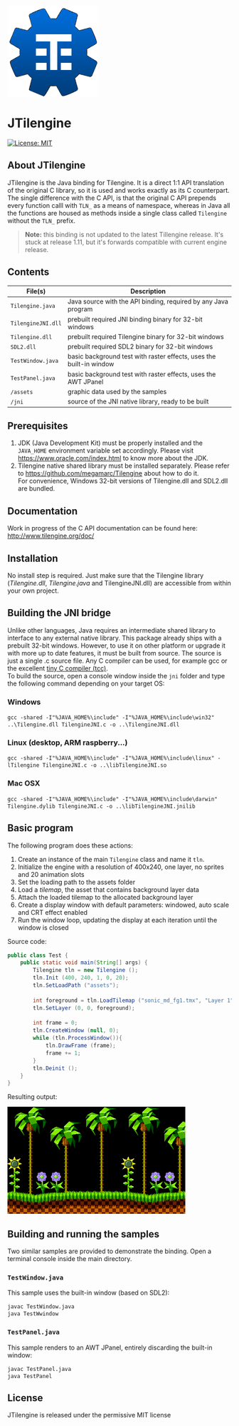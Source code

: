 ![Tilengine logo](JTilengine.png)
# JTilengine
[![License: MIT](https://img.shields.io/badge/License-MIT-yellow.svg)](https://opensource.org/licenses/MIT)
## About JTilengine
JTilengine is the Java binding for Tilengine. It is a direct 1:1 API translation of the original C library, so it is used and works exactly as its C counterpart.<br>
The single difference with the C API, is  that the original C API prepends every function calll with `TLN_` as a means of namespace, whereas in Java all the functions are housed as methods inside a single class called `Tilengine` without the `TLN_` prefix.
 > **Note:** this binding is not updated to the latest Tillengine release. It's stuck at release 1.11, but it's forwards compatible with current engine release.

## Contents

File(s)               | Description
----------------------|----------------------------------------------------------------
`Tilengine.java`      | Java source with the API binding, required by any Java program
`TilengineJNI.dll`    | prebuilt required JNI binding binary for 32-bit windows
`Tilengine.dll`       | prebuilt required Tilengine binary for 32-bit windows
`SDL2.dll`            | prebuilt required SDL2 binary for 32-bit windows
`TestWindow.java`     | basic background test with raster effects, uses the built-in window
`TestPanel.java`      | basic background test with raster effects, uses the AWT JPanel
`/assets`             | graphic data used by the samples
`/jni`                | source of the JNI native library, ready to be built

## Prerequisites
1. JDK (Java Development Kit) must be properly installed and the `JAVA_HOME` environment variable set accordingly. Please visit https://www.oracle.com/index.html to know more about the JDK.
2. Tilengine native shared library must be installed separately. Please refer to https://github.com/megamarc/Tilengine about how to do it.<br>
For convenience, Windows 32-bit versions of Tilengine.dll and SDL2.dll are bundled.<br>

## Documentation
Work in progress of the C API documentation can be found here:<br>
http://www.tilengine.org/doc/

## Installation
No install step is required. Just make sure that the Tilengine library (*Tilengine.dll*, *Tilengine.java* and TilengineJNI.dll) are accessible from within your own project.

## Building the JNI bridge
Unlike other languages, Java requires an intermediate shared library to interface to any external native library. This package already ships with a prebuilt 32-bit windows. However, to use it on other platform or upgrade it with more up to date features, it must be built from source. The source is just a single .c source file. Any C compiler can be used, for example gcc or the excellent [tiny C compiler (tcc)](https://bellard.org/tcc/).<br>
To build the source, open a console window inside the `jni` folder and type the following command depending on your target OS:

### Windows
```
gcc -shared -I"%JAVA_HOME%\include" -I"%JAVA_HOME%\include\win32" ..\Tilengine.dll TilengineJNI.c -o ..\TilengineJNI.dll
```

### Linux (desktop, ARM raspberry...)
```
gcc -shared -I"%JAVA_HOME%\include" -I"%JAVA_HOME%\include\linux" -lTilengine TilengineJNI.c -o ..\libTilengineJNI.so
```

### Mac OSX
```
gcc -shared -I"%JAVA_HOME%\include" -I"%JAVA_HOME%\include\darwin" Tilengine.dylib TilengineJNI.c -o ..\libTilengineJNI.jnilib
```

## Basic program
The following program does these actions:
1. Create an instance of the main `Tilengine` class and name it `tln`.
2. Initialize the engine with a resolution of 400x240, one layer, no sprites and 20 animation slots
3. Set the loading path to the assets folder
4. Load a *tilemap*, the asset that contains background layer data
5. Attach the loaded tilemap to the allocated background layer
6. Create a display window with default parameters: windowed, auto scale and CRT effect enabled
7. Run the window loop, updating the display at each iteration until the window is closed

Source code:
```java
public class Test {
	public static void main(String[] args) {
		Tilengine tln = new Tilengine ();
		tln.Init (400, 240, 1, 0, 20);
		tln.SetLoadPath ("assets");

		int foreground = tln.LoadTilemap ("sonic_md_fg1.tmx", "Layer 1");
		tln.SetLayer (0, 0, foreground);

		int frame = 0;
		tln.CreateWindow (null, 0);
		while (tln.ProcessWindow()){
			tln.DrawFrame (frame);
			frame += 1;
		}
		tln.Deinit ();
	}
}
```

Resulting output:

![Test](test.png)

## Building and running the samples
Two similar samples are provided to demonstrate the binding. Open a terminal console inside the main directory.

### `TestWindow.java`
This sample uses the built-in window (based on SDL2):
```
javac TestWindow.java
java TestWwindow
```

### `TestPanel.java`
This sample renders to an AWT JPanel, entirely discarding the built-in window:
```
javac TestPanel.java
java TestPanel
```

## License
JTilengine is released under the permissive MIT license
